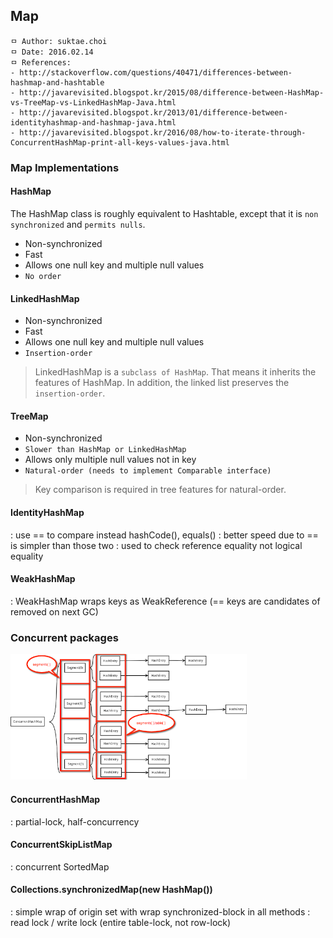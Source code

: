 ## Map

```
ㅁ Author: suktae.choi
ㅁ Date: 2016.02.14
ㅁ References:
- http://stackoverflow.com/questions/40471/differences-between-hashmap-and-hashtable
- http://javarevisited.blogspot.kr/2015/08/difference-between-HashMap-vs-TreeMap-vs-LinkedHashMap-Java.html
- http://javarevisited.blogspot.kr/2013/01/difference-between-identityhashmap-and-hashmap-java.html
- http://javarevisited.blogspot.kr/2016/08/how-to-iterate-through-ConcurrentHashMap-print-all-keys-values-java.html
```

### Map Implementations
#### HashMap
The HashMap class is roughly equivalent to Hashtable, except that it is `non synchronized` and `permits nulls`.

 - Non-synchronized
 - Fast
 - Allows one null key and multiple null values
 - `No order`

#### LinkedHashMap
 - Non-synchronized
 - Fast
 - Allows one null key and multiple null values
 - `Insertion-order`

> LinkedHashMap is a `subclass of HashMap`. That means it inherits the features of HashMap. In addition, the linked list preserves the `insertion-order`.

#### TreeMap
 - Non-synchronized
 - `Slower than HashMap or LinkedHashMap`
 - Allows only multiple null values not in key
 - `Natural-order (needs to implement Comparable interface)`

> Key comparison is required in tree features for natural-order.

#### IdentityHashMap
: use == to compare instead hashCode(), equals()
: better speed due to == is simpler than those two
: used to check reference equality not logical equality

#### WeakHashMap
: WeakHashMap wraps keys as WeakReference (== keys are candidates of removed on next GC)

### Concurrent packages
<img src="images/Screen%20Shot%202017-08-19%20at%2002.05.18.png" width="75%">

#### ConcurrentHashMap
: partial-lock, half-concurrency

#### ConcurrentSkipListMap
: concurrent SortedMap

#### Collections.synchronizedMap(new HashMap())
: simple wrap of origin set with wrap synchronized-block in all methods
: read lock / write lock (entire table-lock, not row-lock)
